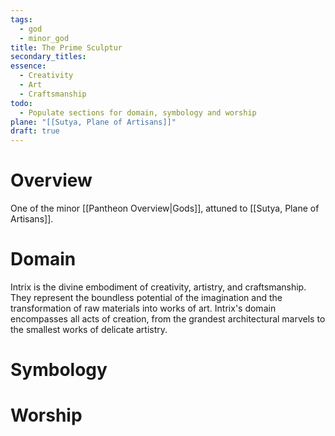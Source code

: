 ```yaml
---
tags:
  - god
  - minor_god
title: The Prime Sculptur
secondary_titles: 
essence:
  - Creativity
  - Art
  - Craftsmanship
todo:
  - Populate sections for domain, symbology and worship
plane: "[[Sutya, Plane of Artisans]]"
draft: true
---
```

# Overview
One of the minor [[Pantheon Overview|Gods]], attuned to [[Sutya, Plane of Artisans]].
# Domain
Intrix is the divine embodiment of creativity, artistry, and craftsmanship. They represent the boundless potential of the imagination and the transformation of raw materials into works of art. Intrix's domain encompasses all acts of creation, from the grandest architectural marvels to the smallest works of delicate artistry.
# Symbology

# Worship
